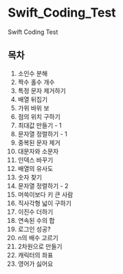 # Swift_Coding_Test
Swift Coding Test
## 목차
1. 소인수 분해
2. 짝수 홀수 개수
3. 특정 문자 제거하기
4. 배열 뒤집기
5. 가위 바위 보
6. 점의 위치 구하기
7. 최대값 만들기 - 1
8. 문자열 정렬하기 - 1
9. 중복된 문자 제거
10. 대문자와 소문자
11. 인덱스 바꾸기
12. 배열의 유사도
13. 숫자 찾기
14. 문자열 정렬하기 - 2
15. 머쓱이보다 키 큰 사람
16. 직사각형 넓이 구하기
17. 이진수 더하기
18. 연속된 수의 합
19. 로그인 성공?
20. n의 배수 고르기
21. 2차원으로 만들기
22. 캐릭터의 좌표
23. 영어가 싫어요 
